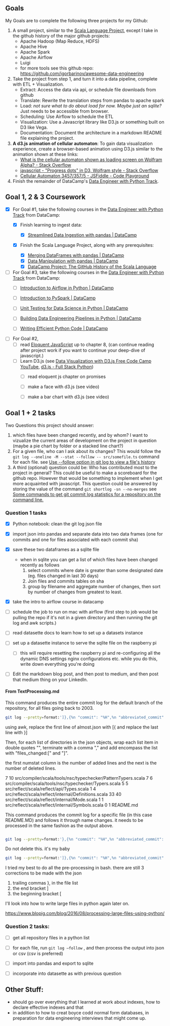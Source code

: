 ## Goals

My Goals are to complete the following three projects for my Github:

1. A small project, similar to the [Scala Language Project]((https://learn.datacamp.com/projects/163)), except I take in the github history of  the major github projects:
   - Apache Hadoop (Map Reduce, HDFS)
   - Apache Hive
   - Apache Spark
   - Apache Airflow
   - Luigi
   - for more tools see this github repo: https://github.com/igorbarinov/awesome-data-engineering
2. Take the project from step 1, and turn it into a data pipeline, complete with ETL + Visualization.
   - Extract: Access the data via api, or schedule file downloads from github
   - Translate: Rewrite the translation steps from pandas to apache spark
   - Load: *not sure what to do about load for now. Maybe just an sqlite?* Just needs to be accessible from browser.
   - Scheduling: Use Airflow to schedule the ETL
   - Visualization: Use a Javascript library like D3.js or something built on D3 like Vega.
   - Documentation: Document the architecture in a markdown README file explaining the project. 
3. **A d3.js animation of cellular automaton**: To gain data visualization experience, create a browser-based animation using D3.js similar to the animation shown at these links: 
	- [What is the cellular automaton shown as loading screen on Wolfram Alpha? - Stack Overflow](https://stackoverflow.com/questions/27332460/what-is-the-cellular-automaton-shown-as-loading-screen-on-wolfram-alpha/29168872) 
	-  [javascript - "Progress dots" in D3, Wolfram style - Stack Overflow](https://stackoverflow.com/questions/27880534/progress-dots-in-d3-wolfram-style)
	-  [Cellular Automaton 3457/357/5 - JSFiddle - Code Playground](https://jsfiddle.net/iAmMortos/espncctd/)
4. Finish the remainder of DataCamp's [Data Engineer with Python Track](https://learn.datacamp.com/career-tracks/data-engineer-with-python?version=3).



## Goal 1, 2 & 3 Coursework



- [x] For Goal #1, take the following courses in the [Data Engineer with Python Track](https://learn.datacamp.com/career-tracks/data-engineer-with-python?version=3) from DataCamp:
    - [x] Finish learning to ingest data:
      - [x] [Streamlined Data Ingestion with pandas | DataCamp](https://learn.datacamp.com/courses/streamlined-data-ingestion-with-pandas)
    - [x] Finish the Scala Language Project, along with any prerequisites:

      - [x] [Merging DataFrames with pandas | DataCamp](https://learn.datacamp.com/courses/merging-dataframes-with-pandas)
      - [x] [Data Manipulation with pandas | DataCamp](https://learn.datacamp.com/courses/data-manipulation-with-pandas)
      - [x] [DataCamp Project: The GitHub History of the Scala Language](https://learn.datacamp.com/projects/163)
- [ ] For Goal #3, take the following courses in the [Data Engineer with Python Track](https://learn.datacamp.com/career-tracks/data-engineer-with-python?version=3) from DataCamp:
    - [ ] [Introduction to Airflow in Python | DataCamp](https://learn.datacamp.com/courses/introduction-to-airflow-in-python)
    - [ ] [Introduction to PySpark | DataCamp](https://learn.datacamp.com/courses/introduction-to-pyspark)

    - [ ] [Unit Testing for Data Science in Python | DataCamp](https://learn.datacamp.com/courses/unit-testing-for-data-science-in-python)
    - [ ] [Building Data Engineering Pipelines in Python | DataCamp](https://learn.datacamp.com/courses/building-data-engineering-pipelines-in-python)
    - [ ] [Writing Efficient Python Code | DataCamp](https://learn.datacamp.com/courses/writing-efficient-python-code)
- [ ] For Goal #2, 
    - [ ] read [Eloquent JavaScript](https://eloquentjavascript.net/) up to chapter 8, (can continue reading after project work if you want to continue your deep-dive of javascript.)
    - [ ] Learn D3.js (see [Data Visualization with D3.js Free Code Camp YouTube](https://www.youtube.com/watch?v=_8V5o2UHG0E),   [d3.js - Full Stack Python](https://www.fullstackpython.com/d3-js.html)) 
        - [ ] read eloquent js chapter on promises
        - [ ] make a face with d3.js (see video)
        - [ ] make a bar chart with d3.js (see video)
    
    


## Goal 1 + 2 tasks

Two Questions this project should answer:

1. which files have been changed recently, and by whom? I want to vizualize the current areas of development on the project in question (maybe a pie chart by folder or a stacked line chart?)
2. For a given file, who can I ask about its changes? This would follow the `git log --oneline -M --stat --follow -- src/somefile.ts` command for each file. see [Use --follow option in git log to view a file's history](https://kgrz.io/use-git-log-follow-for-file-history.html)
3. A third (optional) question could be: Who has contributed most to the project in general? This could be useful to make a scoreboard for the github repo. However that would be something to implement when I get more acquainted with javascript. This question could be answered by storing the value of the command `git shortlog -sn --no-merges` see [Some commands to get git commit log statistics for a repository on the command line.](https://gist.github.com/eyecatchup/3fb7ef0c0cbdb72412fc)






### Question 1 tasks

- [x] Python notebook: clean the git log json file
- [x] import json into pandas and separate data into two data frames (one for commits and one for files associated with each commit sha)
- [x] save these two dataframes as a sqlite file
    - when in sqlite you can get a list of which files have been changed recently as follows
        1. select commits where date is greater than some designated date (eg. files changed in last 30 days)
        2. Join files and commits tables on sha
        3. group by filename and aggregate number of changes, then sort by number of changes from greatest to least.
- [x] take the intro to airflow course in datacamp
- [ ] schedule the job to run on mac with airflow (first step to job would be pulling the repo if it's not in a given directory and then running the git log and awk scripts.)
- [ ] read datasette docs to learn how to set up a datasets instance
- [ ] set up a datasette instance to serve the sqlite file on the raspberry pi
    - [ ] this will require resetting the raspberry pi and re-configuring all the dynamic DNS settings nginx configurations etc. while you do this, write down everything you're doing
- [ ] Edit the markdown blog post, and then post to medium, and then post that medium thing on your LinkedIn. 



#### From TextProcessing.md

This command produces the entire commit log for the default branch of the repository, for all files going back to 2003.

```bash
git log --pretty=format:']},{%n "commit": "%H",%n "abbreviated_commit": "%h",%n "name": "%aN",%n "email": "%aE",%n "date": "%at"%n[' --numstat > ~/Desktop/almost.json
```

using awk, replace the first line of almost.json with [{
and replace the last line with }]

Then, for each list of directories in the json objects, wrap each list item in double quotes "", terminate with a comma "," and add encompass the list with "files_changed:[" and "]". 



the first numstat column is the number of added lines and the next is the number of deleted lines.

7       10      src/compiler/scala/tools/nsc/typechecker/PatternTypers.scala
7       6       src/compiler/scala/tools/nsc/typechecker/Typers.scala
5       5       src/reflect/scala/reflect/api/Types.scala
1       4       src/reflect/scala/reflect/internal/Definitions.scala
33      40      src/reflect/scala/reflect/internal/Mode.scala
1       1       src/reflect/scala/reflect/internal/Symbols.scala
0       1       README.md



This command produces the commit log for a specific file (in this case README.MD) and follows it through name changes. it needs to be processed in the same fashion as the output above. 

```bash

git log --pretty=format:'},{%n "commit": "%H",%n "abbreviated_commit": "%h",%n "name": "%aN",%n "email": "%aE",%n "date": "%at"%n ' --numstat --follow README.md 
```


Do not delete this. it's my baby
```bash
git log --pretty=format:']},{%n "commit": "%H",%n "abbreviated_commit": "%h",%n "name": "%aN",%n "email": "%aE",%n "date": "%at",%n"files_changed": [' --numstat --no-merges | awk -f ~/Desktop/j.awk >> ~/Desktop/almost.json
```


I tried my best to do all the pre-processing in bash. there are still 3 corrections to be made with the json

1. trailing commas }, in the file list
2. the end bracket ]
3. the beginning bracket [

I'll look into how to write large files in python again later on. 

https://www.blopig.com/blog/2016/08/processing-large-files-using-python/



### Question 2 tasks:

- [ ] get all repository files in a python list
- [ ] for each file, run `git log —follow` , and then process the output into json or csv (csv is preferred)
- [ ] import into pandas and export to sqlite
- [ ] incorporate into datasette as with previous question

 




## Other Stuff:

- should go over everything that I learned at work about indexes, how to declare effective indexes and that
- in addition to how to creat boyce codd normal form databases, in preparation for data engineering interviews that might come up.
